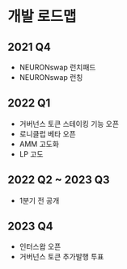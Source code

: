 # 개발 로드맵

## 2021 Q4

* NEURONswap 런치패드
* NEURONswap 런칭

## 2022 Q1

* 거버넌스 토큰 스테이킹 기능 오픈
* 로니클럽 베타 오픈
* AMM 고도화
* LP 고도

## 2022 Q2 \~ 2023 Q3

* 1분기 전 공개

## 2023 Q4

* 인터스왑 오픈
* 거버넌스 토큰 추가발행 투표
